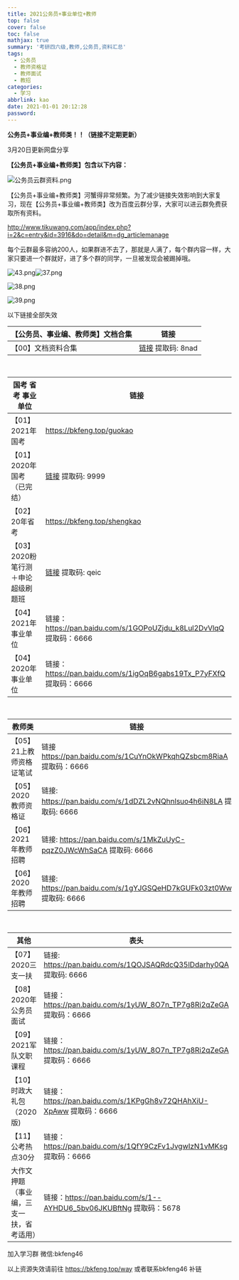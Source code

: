 ```yaml
---
title: 2021公务员+事业单位+教师
top: false
cover: false
toc: false
mathjax: true
summary: '考研四六级,教师,公务员,资料汇总'
tags:
  - 公务员
  - 教师资格证
  - 教师面试
  - 教招
categories:
  - 学习
abbrlink: kao
date: 2021-01-01 20:12:28
password:
---
```


**公务员+事业编+教师类！！（链接不定期更新）**



3月20日更新网盘分享



**【公务员+事业编+教师类】包含以下内容：**

![公务员云群资料.png](https://i.loli.net/2021/03/07/ZrnAN4L1lQ8FVpq.png)





【公务员+事业编+教师类】河蟹得非常频繁。为了减少链接失效影响到大家复习，现在【公务员+事业编+教师类】改为百度云群分享，大家可以进云群免费获取所有资料。

http://www.tikuwang.com/app/index.php?i=2&c=entry&id=3916&do=detail&m=dg_articlemanage

每个云群最多容纳200人，如果群进不去了，那就是人满了，每个群内容一样，大家只要进一个群就好，进了多个群的同学，一旦被发现会被踢掉哦。

![43.png](https://i.loli.net/2021/04/03/hzDCNm81PbGSTg5.png)![37.png](https://i.loli.net/2021/04/03/8YbuSrwnIgav4zq.png)

![38.png](https://i.loli.net/2021/04/03/YzlEG1mnJbcFpQd.png)

![39.png](https://i.loli.net/2021/04/03/Ss5h8ER7m6Qfbn1.png)

以下链接全部失效 



| 【公务员、事业编、教师类】文档合集 | 链接                                                         |
|  ----  | ----  |
|  【00】文档资料合集  |  [链接](https://pan.baidu.com/s/1z_1FSdUUtdKojXzJNB0bVg)  提取码: 8nad  |

​    

   


| 国考 省考 事业单位 | 链接                                                         |
|  ----  | ----  |
| 【01】2021年国考 | https://bkfeng.top/guokao |
| 【01】2020年国考（已完结） | [链接]( https://pan.baidu.com/s/1ZDDiH8rLHkx3adELQrRv6w) 提取码: 9999 |
| 【02】20年省考 | https://bkfeng.top/shengkao |
| 【03】2020粉笔行测＋申论超级刷题班 | [链接]( https://pan.baidu.com/s/1EDpTyI5DCxIkeAkyr3U-ZQ) 提取码: qeic |
| 【04】2021年事业单位 | 链接：https://pan.baidu.com/s/1GOPoUZjdu_k8Lul2DvVlqQ  提取码：6666 |
| 【04】2020年事业单位 | 链接：https://pan.baidu.com/s/1igOqB6gabs19Tx_P7yFXfQ 提取码：6666 |

​    

  

|  教师类  | 链接  |
|  ----  | ----  |
| 【05】21上教师资格证笔试 | 链接 https://pan.baidu.com/s/1CuYnOkWPkqhQZsbcm8RiaA 提取码：6666 |
| 【05】2020教师资格证 | 链接: https://pan.baidu.com/s/1dDZL2vNQhnlsuo4h6iN8LA 提取码: 6666 |
| 【06】2021年教师招聘 | 链接: https://pan.baidu.com/s/1MkZuUyC-pqzZ0JWcWhSaCA 提取码: 6666 |
| 【06】2020年教师招聘       | 链接: https://pan.baidu.com/s/1gYJGSQeHD7kGUFk03zt0Ww 提取码: 6666 |

​    

   

|  其他   | 表头  |
|  ----  | ----  |
| 【07】2020三支一扶 | 链接: https://pan.baidu.com/s/1QOJSAQRdcQ35lDdarhy0QA 提取码: 6666 |
| 【08】2020年公务员面试 | 链接：https://pan.baidu.com/s/1yUW_8O7n_TP7g8Ri2qZeGA 提取码：6666 |
| 【09】2021军队文职课程 | 链接：https://pan.baidu.com/s/1yUW_8O7n_TP7g8Ri2qZeGA 提取码：6666 |
| 【10】时政大礼包（2020版) | 链接：https://pan.baidu.com/s/1KPgGh8v72QHAhXiU-XpAww 提取码：6666 |
| 【11】公考热点30分 | 链接：https://pan.baidu.com/s/1QfY9CzFv1JvgwIzN1vMKsg 提取码：6666 |
| 大作文押题（事业编，三支一扶，省考适用） | 链接：https://pan.baidu.com/s/1--AYHDU6_5bv06JKUBftNg 提取码：5678 |



加入学习群 微信:bkfeng46



以上资源失效请前往 https://bkfeng.top/way  或者联系bkfeng46 补链
































